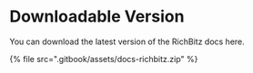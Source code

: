 # Downloadable Version

You can download the latest version of the RichBitz docs here.

{% file src=".gitbook/assets/docs-richbitz.zip" %}
